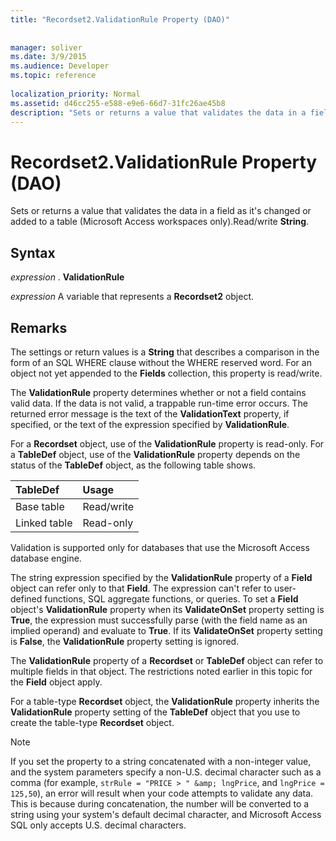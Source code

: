 ```yaml
---
title: "Recordset2.ValidationRule Property (DAO)"
 
 
manager: soliver
ms.date: 3/9/2015
ms.audience: Developer
ms.topic: reference
  
localization_priority: Normal
ms.assetid: d46cc255-e588-e9e6-66d7-31fc26ae45b8
description: "Sets or returns a value that validates the data in a field as it's changed or added to a table (Microsoft Access workspaces only).Read/write String ."
---
```


# Recordset2.ValidationRule Property (DAO)

Sets or returns a value that validates the data in a field as it's changed or added to a table (Microsoft Access workspaces only).Read/write **String**. 
  
## Syntax

 *expression*  . **ValidationRule**
  
 *expression*  A variable that represents a **Recordset2** object. 
  
## Remarks

The settings or return values is a **String** that describes a comparison in the form of an SQL WHERE clause without the WHERE reserved word. For an object not yet appended to the **Fields** collection, this property is read/write. 
  
The **ValidationRule** property determines whether or not a field contains valid data. If the data is not valid, a trappable run-time error occurs. The returned error message is the text of the **ValidationText** property, if specified, or the text of the expression specified by **ValidationRule**. 
  
For a **Recordset** object, use of the **ValidationRule** property is read-only. For a **TableDef** object, use of the **ValidationRule** property depends on the status of the **TableDef** object, as the following table shows. 
  
|**TableDef**|**Usage**|
|:-----|:-----|
|Base table  <br/> |Read/write  <br/> |
|Linked table  <br/> |Read-only  <br/> |
   
Validation is supported only for databases that use the Microsoft Access database engine.
  
The string expression specified by the **ValidationRule** property of a **Field** object can refer only to that **Field**. The expression can't refer to user-defined functions, SQL aggregate functions, or queries. To set a **Field** object's **ValidationRule** property when its **ValidateOnSet** property setting is **True**, the expression must successfully parse (with the field name as an implied operand) and evaluate to **True**. If its **ValidateOnSet** property setting is **False**, the **ValidationRule** property setting is ignored. 
  
The **ValidationRule** property of a **Recordset** or **TableDef** object can refer to multiple fields in that object. The restrictions noted earlier in this topic for the **Field** object apply. 
  
For a table-type **Recordset** object, the **ValidationRule** property inherits the **ValidationRule** property setting of the **TableDef** object that you use to create the table-type **Recordset** object. 
  
> [!NOTE]
> If you set the property to a string concatenated with a non-integer value, and the system parameters specify a non-U.S. decimal character such as a comma (for example,  `strRule = "PRICE > " &amp; lngPrice`, and  `lngPrice = 125,50`), an error will result when your code attempts to validate any data. This is because during concatenation, the number will be converted to a string using your system's default decimal character, and Microsoft Access SQL only accepts U.S. decimal characters. 
  

